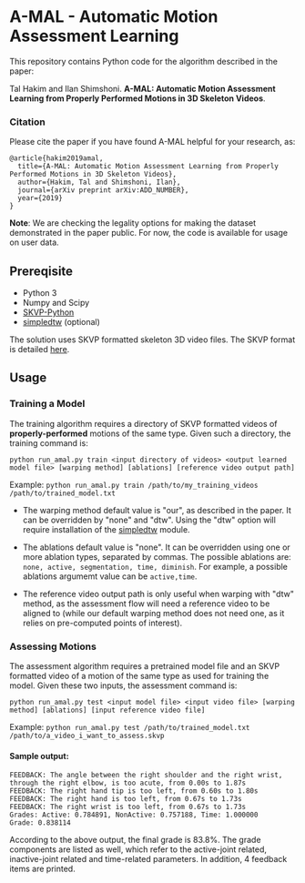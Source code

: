 # A-MAL - Automatic Motion Assessment Learning

This repository contains Python code for the algorithm described in the paper:

Tal Hakim and Ilan Shimshoni. **A-MAL: Automatic Motion Assessment Learning from Properly Performed Motions in 3D Skeleton Videos**.

### Citation
Please cite the paper if you have found A-MAL helpful for your research, as:
```
@article{hakim2019amal,
  title={A-MAL: Automatic Motion Assessment Learning from Properly Performed Motions in 3D Skeleton Videos},
  author={Hakim, Tal and Shimshoni, Ilan},
  journal={arXiv preprint arXiv:ADD_NUMBER},
  year={2019}
}
```

**Note**: We are checking the legality options for making the dataset demonstrated in the paper public. For now, the code is available for usage on user data.

## Prereqisite
* Python 3 
* Numpy and Scipy
* [SKVP-Python](https://github.com/skvp-owner/SKVP-Python)
* [simpledtw](https://github.com/talcs/simpledtw) (optional)

The solution uses SKVP formatted skeleton 3D video files. The SKVP format is detailed [here](https://github.com/skvp-owner/SKVP-Python).

## Usage
### Training a Model
The training algorithm requires a directory of SKVP formatted videos of **properly-performed** motions of the same type. Given such a directory, the training command is:
```
python run_amal.py train <input directory of videos> <output learned model file> [warping method] [ablations] [reference video output path]
```
Example: `python run_amal.py train /path/to/my_training_videos /path/to/trained_model.txt`

* The warping method default value is "our", as described in the paper. It can be overridden by "none" and "dtw". Using the "dtw" option will require installation of the [simpledtw](https://github.com/talcs/simpledtw) module.

* The ablations default value is "none". It can be overridden using one or more ablation types, separated by commas. The possible ablations are: `none, active, segmentation, time, diminish`. For example, a possible ablations argumemt value can be `active,time`.

* The reference video output path is only useful when warping with "dtw" method, as the assessment flow will need a reference video to be aligned to (while our default warping method does not need one, as it relies on pre-computed points of interest).

### Assessing Motions
The assessment algorithm requires a pretrained model file and an SKVP formatted video of a motion of the same type as used for training the model. Given these two inputs, the assessment command is:
```
python run_amal.py test <input model file> <input video file> [warping method] [ablations] [input reference video file]
```
Example: `python run_amal.py test /path/to/trained_model.txt /path/to/a_video_i_want_to_assess.skvp`

#### Sample output:
```
FEEDBACK: The angle between the right shoulder and the right wrist, through the right elbow, is too acute, from 0.00s to 1.87s
FEEDBACK: The right hand tip is too left, from 0.60s to 1.80s
FEEDBACK: The right hand is too left, from 0.67s to 1.73s
FEEDBACK: The right wrist is too left, from 0.67s to 1.73s
Grades: Active: 0.784891, NonActive: 0.757188, Time: 1.000000
Grade: 0.838114
```
According to the above output, the final grade is 83.8%. The grade components are listed as well, which refer to the active-joint related, inactive-joint related and time-related parameters. In addition, 4 feedback items are printed.
